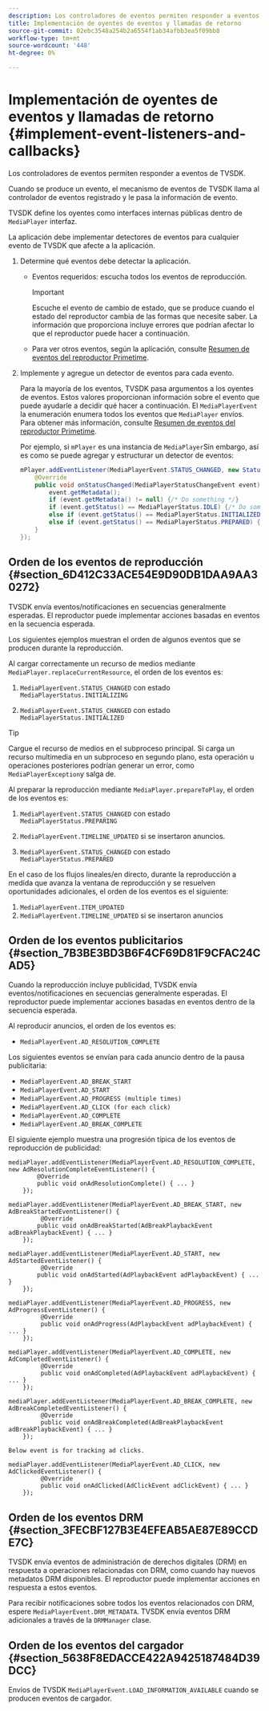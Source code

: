 ```yaml
---
description: Los controladores de eventos permiten responder a eventos de TVSDK.
title: Implementación de oyentes de eventos y llamadas de retorno
source-git-commit: 02ebc3548a254b2a6554f1ab34afbb3ea5f09bb8
workflow-type: tm+mt
source-wordcount: '448'
ht-degree: 0%

---
```


# Implementación de oyentes de eventos y llamadas de retorno  {#implement-event-listeners-and-callbacks}

Los controladores de eventos permiten responder a eventos de TVSDK.

Cuando se produce un evento, el mecanismo de eventos de TVSDK llama al controlador de eventos registrado y le pasa la información de evento.

TVSDK define los oyentes como interfaces internas públicas dentro de `MediaPlayer` interfaz.

La aplicación debe implementar detectores de eventos para cualquier evento de TVSDK que afecte a la aplicación.

1. Determine qué eventos debe detectar la aplicación.

   * Eventos requeridos: escucha todos los eventos de reproducción.

     >[!IMPORTANT]
     >
     >Escuche el evento de cambio de estado, que se produce cuando el estado del reproductor cambia de las formas que necesite saber. La información que proporciona incluye errores que podrían afectar lo que el reproductor puede hacer a continuación.

   * Para ver otros eventos, según la aplicación, consulte  [Resumen de eventos del reproductor Primetime](../../android-3x-events-notifications/events-summary/android-3x-events-summary.md).

1. Implemente y agregue un detector de eventos para cada evento.

   Para la mayoría de los eventos, TVSDK pasa argumentos a los oyentes de eventos. Estos valores proporcionan información sobre el evento que puede ayudarle a decidir qué hacer a continuación. El `MediaPlayerEvent` la enumeración enumera todos los eventos que `MediaPlayer` envíos. Para obtener más información, consulte  [Resumen de eventos del reproductor Primetime](../../android-3x-events-notifications/events-summary/android-3x-events-summary.md).

   Por ejemplo, si `mPlayer` es una instancia de `MediaPlayer`Sin embargo, así es como se puede agregar y estructurar un detector de eventos:

   ```java
   mPlayer.addEventListener(MediaPlayerEvent.STATUS_CHANGED, new StatusChangeEventListener() { 
       @Override 
       public void onStatusChanged(MediaPlayerStatusChangeEvent event) { 
           event.getMetadata(); 
           if (event.getMetadata() != null) {/* Do something */} 
           if (event.getStatus() == MediaPlayerStatus.IDLE) {/* Do something */} 
           else if (event.getStatus() == MediaPlayerStatus.INITIALIZED) {/* Do something */} 
           else if (event.getStatus() == MediaPlayerStatus.PREPARED) {/* Do something */} 
       } 
   }); 
   ```

## Orden de los eventos de reproducción {#section_6D412C33ACE54E9D90DB1DAA9AA30272}

TVSDK envía eventos/notificaciones en secuencias generalmente esperadas. El reproductor puede implementar acciones basadas en eventos en la secuencia esperada.

Los siguientes ejemplos muestran el orden de algunos eventos que se producen durante la reproducción.

Al cargar correctamente un recurso de medios mediante `MediaPlayer.replaceCurrentResource`, el orden de los eventos es:

1. `MediaPlayerEvent.STATUS_CHANGED` con estado `MediaPlayerStatus.INITIALIZING`

1. `MediaPlayerEvent.STATUS_CHANGED` con estado `MediaPlayerStatus.INITIALIZED`

>[!TIP]
>
>Cargue el recurso de medios en el subproceso principal. Si carga un recurso multimedia en un subproceso en segundo plano, esta operación u operaciones posteriores podrían generar un error, como `MediaPlayerException`y salga de.

Al preparar la reproducción mediante `MediaPlayer.prepareToPlay`, el orden de los eventos es:

1. `MediaPlayerEvent.STATUS_CHANGED` con estado `MediaPlayerStatus.PREPARING`

1. `MediaPlayerEvent.TIMELINE_UPDATED` si se insertaron anuncios.
1. `MediaPlayerEvent.STATUS_CHANGED` con estado `MediaPlayerStatus.PREPARED`

En el caso de los flujos lineales/en directo, durante la reproducción a medida que avanza la ventana de reproducción y se resuelven oportunidades adicionales, el orden de los eventos es el siguiente:

1. `MediaPlayerEvent.ITEM_UPDATED`
1. `MediaPlayerEvent.TIMELINE_UPDATED` si se insertaron anuncios

## Orden de los eventos publicitarios {#section_7B3BE3BD3B6F4CF69D81F9CFAC24CAD5}

Cuando la reproducción incluye publicidad, TVSDK envía eventos/notificaciones en secuencias generalmente esperadas. El reproductor puede implementar acciones basadas en eventos dentro de la secuencia esperada.

Al reproducir anuncios, el orden de los eventos es:

* `MediaPlayerEvent.AD_RESOLUTION_COMPLETE`

Los siguientes eventos se envían para cada anuncio dentro de la pausa publicitaria:

* `MediaPlayerEvent.AD_BREAK_START`
* `MediaPlayerEvent.AD_START`
* `MediaPlayerEvent.AD_PROGRESS (multiple times)`
* `MediaPlayerEvent.AD_CLICK (for each click)`
* `MediaPlayerEvent.AD_COMPLETE`
* `MediaPlayerEvent.AD_BREAK_COMPLETE`

El siguiente ejemplo muestra una progresión típica de los eventos de reproducción de publicidad:

```
mediaPlayer.addEventListener(MediaPlayerEvent.AD_RESOLUTION_COMPLETE, new AdResolutionCompleteEventListener() { 
        @Override 
        public void onAdResolutionComplete() { ... } 
    }); 
 
mediaPlayer.addEventListener(MediaPlayerEvent.AD_BREAK_START, new AdBreakStartedEventListener() { 
         @Override 
        public void onAdBreakStarted(AdBreakPlaybackEvent adBreakPlaybackEvent) { ... } 
    }); 
 
mediaPlayer.addEventListener(MediaPlayerEvent.AD_START, new AdStartedEventListener() { 
         @Override 
        public void onAdStarted(AdPlaybackEvent adPlaybackEvent) { ... } 
    }); 
 
mediaPlayer.addEventListener(MediaPlayerEvent.AD_PROGRESS, new AdProgressEventListener() { 
         @Override 
         public void onAdProgress(AdPlaybackEvent adPlaybackEvent) { ... } 
    }); 
 
mediaPlayer.addEventListener(MediaPlayerEvent.AD_COMPLETE, new AdCompletedEventListener() { 
         @Override 
         public void onAdCompleted(AdPlaybackEvent adPlaybackEvent) { ... } 
    }); 
 
mediaPlayer.addEventListener(MediaPlayerEvent.AD_BREAK_COMPLETE, new AdBreakCompletedEventListener() { 
         @Override 
         public void onAdBreakCompleted(AdBreakPlaybackEvent adBreakPlaybackEvent) { ... } 
    }); 
 
Below event is for tracking ad clicks. 
 
mediaPlayer.addEventListener(MediaPlayerEvent.AD_CLICK, new AdClickedEventListener() { 
         @Override 
         public void onAdClicked(AdClickEvent adClickEvent) { ... } 
    });
```

## Orden de los eventos DRM {#section_3FECBF127B3E4EFEAB5AE87E89CCDE7C}

TVSDK envía eventos de administración de derechos digitales (DRM) en respuesta a operaciones relacionadas con DRM, como cuando hay nuevos metadatos DRM disponibles. El reproductor puede implementar acciones en respuesta a estos eventos.

Para recibir notificaciones sobre todos los eventos relacionados con DRM, espere `MediaPlayerEvent.DRM_METADATA`. TVSDK envía eventos DRM adicionales a través de la `DRMManager` clase.

## Orden de los eventos del cargador {#section_5638F8EDACCE422A9425187484D39DCC}

Envíos de TVSDK `MediaPlayerEvent.LOAD_INFORMATION_AVAILABLE` cuando se producen eventos de cargador.
